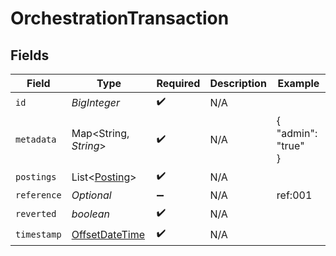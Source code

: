 # OrchestrationTransaction


## Fields

| Field                                                                                     | Type                                                                                      | Required                                                                                  | Description                                                                               | Example                                                                                   |
| ----------------------------------------------------------------------------------------- | ----------------------------------------------------------------------------------------- | ----------------------------------------------------------------------------------------- | ----------------------------------------------------------------------------------------- | ----------------------------------------------------------------------------------------- |
| `id`                                                                                      | *BigInteger*                                                                              | :heavy_check_mark:                                                                        | N/A                                                                                       |                                                                                           |
| `metadata`                                                                                | Map<String, *String*>                                                                     | :heavy_check_mark:                                                                        | N/A                                                                                       | {<br/>"admin": "true"<br/>}                                                               |
| `postings`                                                                                | List<[Posting](../../models/shared/Posting.md)>                                           | :heavy_check_mark:                                                                        | N/A                                                                                       |                                                                                           |
| `reference`                                                                               | *Optional<String>*                                                                        | :heavy_minus_sign:                                                                        | N/A                                                                                       | ref:001                                                                                   |
| `reverted`                                                                                | *boolean*                                                                                 | :heavy_check_mark:                                                                        | N/A                                                                                       |                                                                                           |
| `timestamp`                                                                               | [OffsetDateTime](https://docs.oracle.com/javase/8/docs/api/java/time/OffsetDateTime.html) | :heavy_check_mark:                                                                        | N/A                                                                                       |                                                                                           |